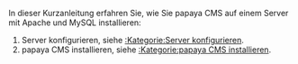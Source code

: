 
In dieser Kurzanleitung erfahren Sie, wie Sie papaya CMS auf einem Server mit Apache und MySQL installieren:

1.  Server konfigurieren, siehe [:Kategorie:Server konfigurieren](/:export_de/Kategorie:Server_konfigurieren.md).
2.  papaya CMS installieren, siehe [:Kategorie:papaya CMS installieren](/:export_de/Kategorie:papaya_CMS_installieren.md).
